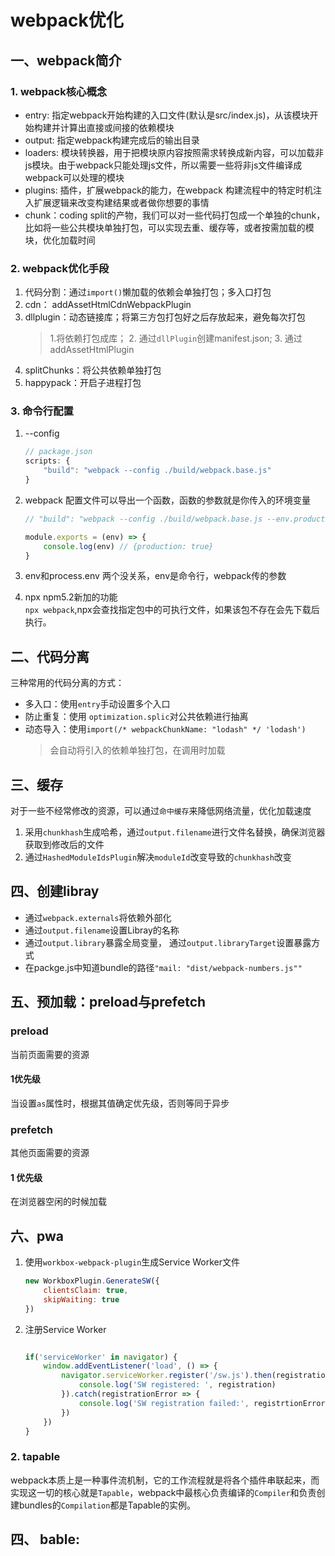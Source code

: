 # webpack优化


## 一、webpack简介
### 1. webpack核心概念
- entry: 指定webpack开始构建的入口文件(默认是src/index.js)，从该模块开始构建并计算出直接或间接的依赖模块
- output: 指定webpack构建完成后的输出目录
- loaders: 模块转换器，用于把模块原内容按照需求转换成新内容，可以加载非js模块。由于webpack只能处理js文件，所以需要一些将非js文件编译成webpack可以处理的模块
- plugins: 插件，扩展webpack的能力，在webpack 构建流程中的特定时机注入扩展逻辑来改变构建结果或者做你想要的事情
- chunk：coding split的产物，我们可以对一些代码打包成一个单独的chunk，比如将一些公共模块单独打包，可以实现去重、缓存等，或者按需加载的模块，优化加载时间

### 2. webpack优化手段
1. 代码分割：通过`import()`懒加载的依赖会单独打包；多入口打包
2. cdn： addAssetHtmlCdnWebpackPlugin
3. dllplugin：动态链接库；将第三方包打包好之后存放起来，避免每次打包  
    > 1.将依赖打包成库； 2. 通过`dllPlugin`创建manifest.json; 3. 通过addAssetHtmlPlugin
4. splitChunks：将公共依赖单独打包 
5. happypack：开启子进程打包

### 3. 命令行配置
1. --config
    ```js
    // package.json
    scripts: {
        "build": "webpack --config ./build/webpack.base.js"
    }
    ```
2. webpack 配置文件可以导出一个函数，函数的参数就是你传入的环境变量
    ```js
    // "build": "webpack --config ./build/webpack.base.js --env.production"

    module.exports = (env) => {
        console.log(env) // {production: true}
    }
    ```
3. env和process.env
两个没关系，env是命令行，webpack传的参数

4. npx
npm5.2新加的功能   
`npx webpack`,npx会查找指定包中的可执行文件，如果该包不存在会先下载后执行。

## 二、代码分离
三种常用的代码分离的方式：
- 多入口：使用`entry`手动设置多个入口
- 防止重复：使用 `optimization.splic`对公共依赖进行抽离
- 动态导入：使用`import(/* webpackChunkName: "lodash" */ 'lodash')`
    > 会自动将引入的依赖单独打包，在调用时加载

## 三、缓存
对于一些不经常修改的资源，可以通过`命中缓存`来降低网络流量，优化加载速度

1. 采用`chunkhash`生成哈希，通过`output.filename`进行文件名替换，确保浏览器获取到修改后的文件
2. 通过`HashedModuleIdsPlugin`解决`moduleId`改变导致的`chunkhash`改变

## 四、创建libray
- 通过`webpack.externals`将依赖外部化
- 通过`output.filename`设置Libray的名称
- 通过`output.library`暴露全局变量， 通过`output.libraryTarget`设置暴露方式
- 在packge.js中知道bundle的路径`"mail: "dist/webpack-numbers.js""`

## 五、预加载：preload与prefetch
### preload
当前页面需要的资源
#### 1优先级
当设置`as`属性时，根据其值确定优先级，否则等同于异步

### prefetch
其他页面需要的资源
#### 1 优先级
在浏览器空闲的时候加载

## 六、pwa
1. 使用`workbox-webpack-plugin`生成Service Worker文件
    ```js
    new WorkboxPlugin.GenerateSW({
        clientsClaim: true,
        skipWaiting: true
    })
    ```
2. 注册Service Worker
    ```js

    if('serviceWorker' in navigator) {
        window.addEventListener('load', () => {
            navigator.serviceWorker.register('/sw.js').then(registration => {
                console.log('SW registered: ', registration)
            }).catch(registrationError => {
                console.log('SW registration failed:', registrtionError)
            })
        })
    }
    ```

### 2. tapable
webpack本质上是一种事件流机制，它的工作流程就是将各个插件串联起来，而实现这一切的核心就是`Tapable`，webpack中最核心负责编译的`Compiler`和负责创建bundles的`Compilation`都是Tapable的实例。





## 四、 bable:




